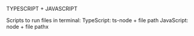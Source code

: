 TYPESCRIPT + JAVASCRIPT

Scripts to run files in terminal:
TypeScript: ts-node + file path
JavaScript: node + file pathx
